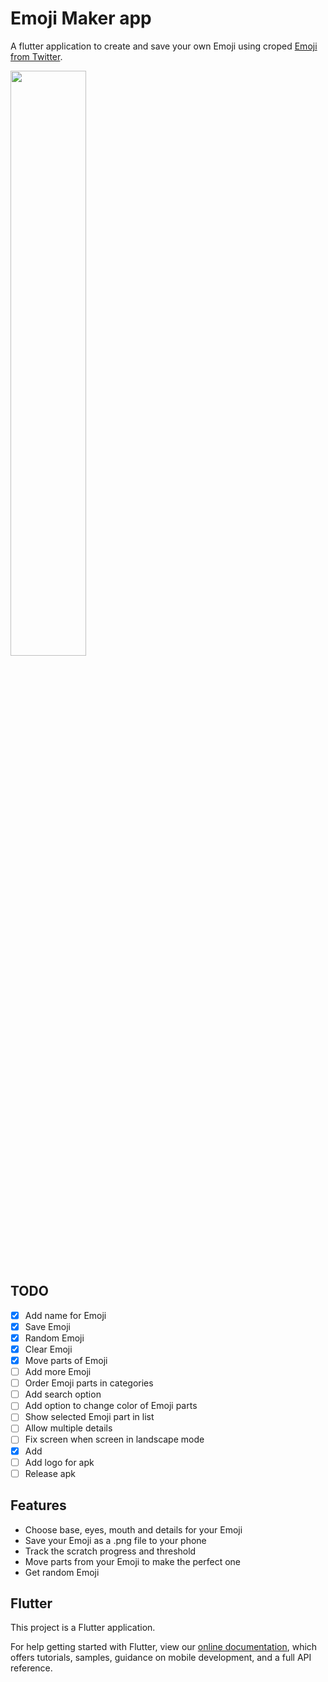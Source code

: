 # Emoji Maker app

A flutter application to create and save your own Emoji using croped [Emoji from Twitter](https://github.com/twitter/twemoji).
<p float="left">
  <img src="https://i.imgur.com/eyDDBeN.png" width="49%" />
</p>

## TODO

- [X] Add name for Emoji
- [X] Save Emoji
- [X] Random Emoji
- [X] Clear Emoji
- [X] Move parts of Emoji
- [ ] Add more Emoji
- [ ] Order Emoji parts in categories
- [ ] Add search option
- [ ] Add option to change color of Emoji parts
- [ ] Show selected Emoji part in list
- [ ] Allow multiple details
- [ ] Fix screen when screen in landscape mode
- [X] Add 
- [ ] Add logo for apk
- [ ] Release apk

## Features

- Choose base, eyes, mouth and details for your Emoji
- Save your Emoji as a .png file to your phone
- Track the scratch progress and threshold
- Move parts from your Emoji to make the perfect one
- Get random Emoji

## Flutter

This project is a Flutter application.

For help getting started with Flutter, view our 
[online documentation](https://flutter.io/docs), which offers tutorials, 
samples, guidance on mobile development, and a full API reference.
